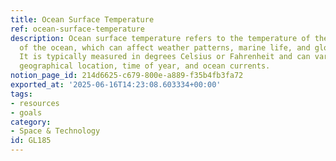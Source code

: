 ```yaml
---
title: Ocean Surface Temperature
ref: ocean-surface-temperature
description: Ocean surface temperature refers to the temperature of the upper layer
  of the ocean, which can affect weather patterns, marine life, and global climate.
  It is typically measured in degrees Celsius or Fahrenheit and can vary based on
  geographical location, time of year, and ocean currents.
notion_page_id: 214d6625-c679-800e-a889-f35b4fb3fa72
exported_at: '2025-06-16T14:23:08.603334+00:00'
tags:
- resources
- goals
category:
- Space & Technology
id: GL185
---
```


